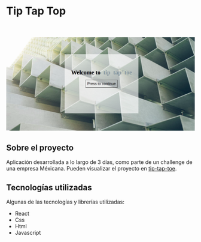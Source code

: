 # Tip Tap Top
<br> </br>
![proyect](https://github.com/Eduardo871/Landing-Page-Coca-Cola/blob/main/images/Screenshot%20from%202021-07-14%2001-21-05.png?raw=true)


## Sobre el proyecto

Aplicación desarrollada a lo largo de 3 días, como parte de un challenge de una empresa Méxicana. Pueden visualizar el proyecto en [tip-tap-toe](https://60ee704c0f8354e4940fb744--tip-tap-top.netlify.app/). 

## Tecnologías utilizadas

Algunas de las tecnologías y librerías utilizadas:

- React
- Css
- Html
- Javascript
